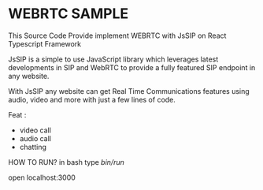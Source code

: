# WEBRTC SAMPLE

This Source Code Provide implement WEBRTC with JsSIP on React Typescript Framework

JsSIP is a simple to use JavaScript library which leverages latest developments in SIP and WebRTC to provide a fully featured SIP endpoint in any website.

With JsSIP any website can get Real Time Communications features using audio, video and more with just a few lines of code.

Feat :
- video call
- audio call
- chatting

HOW TO RUN?
in bash type
*bin/run*

open localhost:3000
